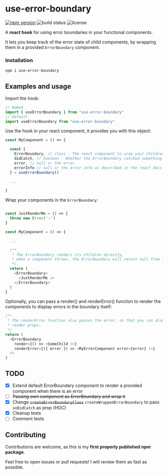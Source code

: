 # use-error-boundary

[![npm version](https://img.shields.io/npm/v/use-error-boundary.svg)](https://www.npmjs.com/package/use-error-boundary)
![build status](https://travis-ci.org/JoschuaSchneider/use-error-boundary.svg?branch=master)
![license](https://img.shields.io/npm/l/use-error-boundary.svg)

A **react hook** for using error boundaries in your functional components.

It lets you keep track of the error state of child components, by wrapping them in a provided `ErrorBoundary` component.

### Installation

```bash
npm i use-error-boundary
```

## Examples and usage

Import the hook:

```javascript
// Named
import { useErrorBoundary } from "use-error-boundary"
// Default
import useErrorBoundary from "use-error-boundary"
```

Use the hook in your react component,
it provides you with this object:

```javascript
const MyComponent = () => {

  const {
    ErrorBoundary, // class - The react component to wrap your children in. This WILL NOT CHANGE
    didCatch, // boolean - Whether the ErrorBoundary catched something
    error, // null or the error
    errorInfo // null or the error info as described in the react docs
  } = useErrorBoundary()

  ...

}
```

Wrap your components in the `ErrorBoundary`:

```javascript

const JustRenderMe = () => {
  throw new Error('💥')
}

const MyComponent = () => {

  ...

  /**
   * The ErrorBoundary renders its children directly,
   * when a component throws, the ErrorBoundary will return null from its render method.
   */
  return (
    <ErrorBoundary>
      <JustRenderMe />
    </ErrorBoundary>
  )
}
```

Optionally, you can pass a render() and renderError() function to render the components to display errors in the boundary itself:

```javascript
/**
 * The renderError function also passes the error, so that you can display it using
 * render props.
 */
return (
  <ErrorBoundary
    render={() => <SomeChild />}
    renderError={({ error }) => <MyErrorComponent error={error} />}
  />
)
```

## TODO

- [x] Extend default ErrorBoundary component to render a provided component when there is an error
- [ ] ~~Passing own component as ErrorBoundary and wrap it~~
- [x] Change ~~`createErrorBoundaryClass`~~ `createWrappedErrorBoundary` to pass `onDidCatch` as prop (HOC)
- [x] Cleanup tests
- [ ] Comment tests

## Contributing

Contributions are welcome, as this is my **first properly published npm package**.

Feel free to open issues or pull requests! I will review them as fast as possible.
